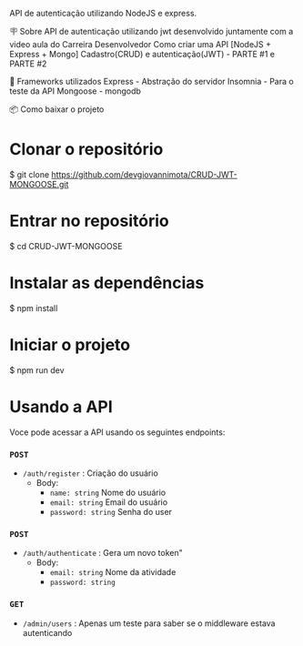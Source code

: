 API de autenticação utilizando NodeJS e express.

🪧 Sobre
API de autenticação utilizando jwt desenvolvido juntamente com a video aula do Carreira Desenvolvedor Como criar uma API [NodeJS + Express + Mongo] Cadastro(CRUD) e autenticação(JWT) - PARTE #1 e PARTE #2

🚀 Frameworks utilizados
Express - Abstração do servidor
Insomnia - Para o teste da API
Mongoose - mongodb

📦 Como baixar o projeto

# Clonar o repositório

$ git clone https://github.com/devgiovannimota/CRUD-JWT-MONGOOSE.git

# Entrar no repositório

$ cd CRUD-JWT-MONGOOSE

# Instalar as dependências

$ npm install

# Iniciar o projeto

$ npm run dev

# Usando a API

Voce pode acessar a API usando os seguintes endpoints:

### `POST`

- `/auth/register` : Criação do usuário
  - Body:
    - `name: string` Nome do usuário
    - `email: string` Email do usuário
    - `password: string` Senha do user

### `POST`

- `/auth/authenticate` : Gera um novo token"
  - Body:
    - `email: string` Nome da atividade
    - `password: string`

### `GET`

- `/admin/users` : Apenas um teste para saber se o middleware estava autenticando
